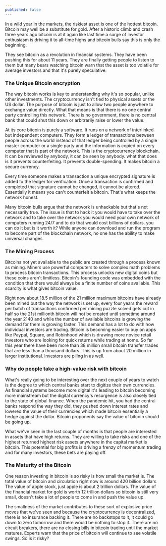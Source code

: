 ```yaml
---
published: false
---
```



In a wild year in the markets, the riskiest asset is one of the hottest bitcoin. Bitcoin may well be a substitute for gold. After a historic climb and crash three years ago bitcoin is at it again like last time a surge of investor enthusiasm is driving it to all-time highs and bitcoin bulls say this is only the beginning.

They see bitcoin as a revolution in financial systems. They have been pushing this for about 11 years. They are finally getting people to listen to them but many bears watching bitcoin warn that the asset is too volatile for average investors and that it's purely speculative.

### The Unique Bitcoin encryption  
The way bitcoin works is key to understanding why it's so popular, unlike other investments. The cryptocurrency isn't tied to physical assets or the US dollar. The purpose of bitcoin is just to allow two people anywhere to exchange value directly. What that means is that there is no one central party controlling this network. There is no government, there is no central bank that could shut this down or arbitrarily raise or lower the value.

At its core bitcoin is purely a software. It runs on a network of interlinked but independent computers. They form a ledger of transactions between people across the world instead of that ledger being controlled by a single master computer or a single party and the information is copied on every computer that is part of the network. This is the cryptocurrency blockchain. It can be reviewed by anybody, it can be seen by anybody. what that does is it prevents counterfeiting. It prevents double-spending. It makes bitcoin a secure currency.

Every time someone makes a transaction a unique encrypted signature is added to the ledger for verification. Once a transaction is confirmed and completed that signature cannot be changed, it cannot be altered. Essentially it means you can't counterfeit a bitcoin. That's what keeps the network honest.

Many bitcoin bulls argue that the network is unhackable but that's not necessarily true. The issue is that to hack it you would have to take over the network and to take over the network you would need your own network of computers running 24/7 and to do that would cost billions of dollars. you can do it but is it worth it? While anyone can download and run the program to become part of the blockchain network, no one has the ability to make universal changes.

### The Mining Process  
Bitcoins not yet available to the public are created through a process known as mining. Miners use powerful computers to solve complex math problems to process bitcoin transactions. This process unlocks new digital coins but these coins aren't limitless. Bitcoin's founding code was embedded with the condition that there would always be a finite number of coins available. This scarcity is what gives bitcoin value.

Right now about 18.5 million of the 21 million maximum bitcoins have already been mined but the way the network is set up, every four years the reward per batch of transactions confirmed per mining puzzle solved gets cut in half so the 21st millionth bitcoin will not be created until sometime around the year 2140 and while the number of available bitcoins is growing the demand for them is growing faster.
This demand has a lot to do with how individual investors are trading. Bitcoin is becoming easier to buy on apps like Paypal, Square, and Robinhood which is drawing more novice retail investors who are looking for quick returns while trading at home. So far this year there have been more than 38 million small bitcoin transfer trades that are less than a thousand dollars. This is up from about 20 million in larger institutional. Investors are piling in as well.

### Why do people take a high-value risk with bitcoin  
What's really going to be interesting over the next couple of years to watch is the degree to which central banks start to digitize their own currencies. As financial systems become more digital it's leading to bitcoin becoming more mainstream but the digital currency's resurgence is also closely tied to the state of global finance.
When the pandemic hit, you had the central banks respond the way they did, they pushed down interest rates and lowered the value of their currencies which made bitcoin essentially a hedge against the dollar. Bitcoin proponents say the value of bitcoin should be going up. 

What we've seen in the last couple of months is that people are interested in assets that have high returns. They are willing to take risks and one of the highest returned highest risk assets anywhere in the capital market is bitcoin. This potential for big profits is driving a frenzy of momentum trading and for many investors, these bets are paying off. 

### The Maturity of the Bitcoin  
One reason investing in bitcoin is so risky is how small the market is. The total value of bitcoin and circulation right now is around 420 billion dollars. The value of apple stock, just apple is about 2 trillion dollars. The value of the financial market for gold is worth 12 trillion dollars so bitcoin is still very small, doesn't take a lot of people to come in and push the value up.

The smallness of the market contributes to these sort of explosive price moves that we've seen and because the cryptocurrency is decentralized, there is no insurance backing it. There are no backstops to it, it could go down to zero tomorrow and there would be nothing to stop it. There are no circuit breakers, there are no closing bills in bitcoin trading until the market matures. Experts warn that the price of bitcoin will continue to see volatile swings. So is it risky?
